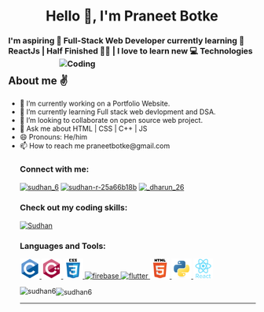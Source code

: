 <h1 align="center">Hello 👋, I'm Praneet Botke</h1>
<h3>I'm aspiring 🔭️ Full-Stack Web Developer currently learning 🌱 ReactJs | Half Finished 🧑‍💻 |  I love to learn new 💻 Technologies 

<img align="right" alt="Coding" width="400" src="https://cdn.dribbble.com/users/330915/screenshots/3587000/10_coding_dribbble.gif">
  

<h2 align="left">About me ✌️</h2>
  <ul>
    <li>🔭 I’m currently working on a Portfolio Website. </li>
    <li> 🌱 I’m currently learning Full stack web devlopment and DSA.</li>
    <li> 👯 I’m looking to collaborate on open source web project.</li> 
    <li>💬 Ask me about HTML | CSS | C++ | JS </li>
    <li>😄 Pronouns:  He/him </li>
    <li>📫 How to reach me praneetbotke@gmail.com </li>


<h3 align="left">Connect with me:</h3>
<p align="left">
<a href="https://twitter.com/sudhan_6" target="_blank"><img align="center" src="https://cdn.jsdelivr.net/npm/simple-icons@3.0.1/icons/twitter.svg" alt="sudhan_6" height="30" width="40" /></a>
<a href="https://www.linkedin.com/in/sudhan-r-25a66b18b/" target="_blank"><img align="center" src="https://cdn.jsdelivr.net/npm/simple-icons@3.0.1/icons/linkedin.svg" alt="sudhan-r-25a66b18b" height="30" width="40" /></a>
<a href="https://www.instagram.com/_sudhan_6_/" target="_blank"><img align="center" src="https://cdn.jsdelivr.net/npm/simple-icons@3.0.1/icons/instagram.svg" alt="_dharun_26" height="30" width="40" /></a>
</p>

<h3>Check out my coding skills:</h3>
<p align="left">
  <a href="https://www.hackerrank.com/pb5139" target="_blank"><img align="center" src="https://cdn.jsdelivr.net/npm/simple-icons@3.0.1/icons/hackerrank.svg" alt="Sudhan" height="40" width="50" /></a>
</p>

<h3 align="left">Languages and Tools:</h3>
<p align="left"> <a href="https://www.cprogramming.com/" target="_blank"> <img src="https://raw.githubusercontent.com/devicons/devicon/master/icons/c/c-original.svg" alt="c" width="40" height="40"/> </a> <a href="https://www.w3schools.com/cpp/" target="_blank"> <img src="https://raw.githubusercontent.com/devicons/devicon/master/icons/cplusplus/cplusplus-original.svg" alt="cplusplus" width="40" height="40"/> </a> <a href="https://www.w3schools.com/css/" target="_blank"> <img src="https://raw.githubusercontent.com/devicons/devicon/master/icons/css3/css3-original-wordmark.svg" alt="css3" width="40" height="40"/> </a> <a href="https://firebase.google.com/" target="_blank"> <img src="https://www.vectorlogo.zone/logos/firebase/firebase-icon.svg" alt="firebase" width="40" height="40"/> </a> <a href="https://flutter.dev" target="_blank"> <img src="https://www.vectorlogo.zone/logos/flutterio/flutterio-icon.svg" alt="flutter" width="40" height="40"/> </a> <a href="https://www.w3.org/html/" target="_blank"> <img src="https://raw.githubusercontent.com/devicons/devicon/master/icons/html5/html5-original-wordmark.svg" alt="html5" width="40" height="40"/> </a> <a href="https://www.python.org" target="_blank"> <img src="https://raw.githubusercontent.com/devicons/devicon/master/icons/python/python-original.svg" alt="python" width="40" height="40"/> </a> <a href="https://reactjs.org/" target="_blank"> <img src="https://raw.githubusercontent.com/devicons/devicon/master/icons/react/react-original-wordmark.svg" alt="react" width="40" height="40"/> </a> </p>

<p><img align="left" src="https://github-readme-stats.vercel.app/api/top-langs?username=sudhan6&show_icons=true&locale=en&layout=compact" alt="sudhan6" /><img align="center" src="https://github-readme-stats.vercel.app/api?username=sudhan6&show_icons=true&locale=en" alt="sudhan6" /></p>

<hr />
